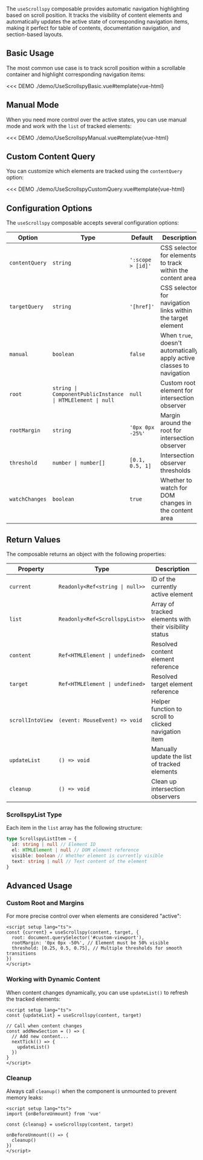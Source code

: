 <ComposableHeader path="useScrollspy/index.ts" title="useScrollspy" />

<div class="lead mb-5">

The `useScrollspy` composable provides automatic navigation highlighting based on scroll position. It tracks the visibility of content elements and automatically updates the active state of corresponding navigation items, making it perfect for table of contents, documentation navigation, and section-based layouts.

</div>

## Basic Usage

The most common use case is to track scroll position within a scrollable container and highlight corresponding navigation items:

<<< DEMO ./demo/UseScrollspyBasic.vue#template{vue-html}

## Manual Mode

When you need more control over the active states, you can use manual mode and work with the `list` of tracked elements:

<<< DEMO ./demo/UseScrollspyManual.vue#template{vue-html}

## Custom Content Query

You can customize which elements are tracked using the `contentQuery` option:

<<< DEMO ./demo/UseScrollspyCustomQuery.vue#template{vue-html}

## Configuration Options

The `useScrollspy` composable accepts several configuration options:

| Option         | Type                                                       | Default           | Description                                                           |
| -------------- | ---------------------------------------------------------- | ----------------- | --------------------------------------------------------------------- |
| `contentQuery` | `string`                                                   | `':scope > [id]'` | CSS selector for elements to track within the content area            |
| `targetQuery`  | `string`                                                   | `'[href]'`        | CSS selector for navigation links within the target element           |
| `manual`       | `boolean`                                                  | `false`           | When `true`, doesn't automatically apply active classes to navigation |
| `root`         | `string \| ComponentPublicInstance \| HTMLElement \| null` | `null`            | Custom root element for intersection observer                         |
| `rootMargin`   | `string`                                                   | `'0px 0px -25%'`  | Margin around the root for intersection observer                      |
| `threshold`    | `number \| number[]`                                       | `[0.1, 0.5, 1]`   | Intersection observer thresholds                                      |
| `watchChanges` | `boolean`                                                  | `true`            | Whether to watch for DOM changes in the content area                  |

## Return Values

The composable returns an object with the following properties:

| Property         | Type                            | Description                                            |
| ---------------- | ------------------------------- | ------------------------------------------------------ |
| `current`        | `Readonly<Ref<string \| null>>` | ID of the currently active element                     |
| `list`           | `Readonly<Ref<ScrollspyList>>`  | Array of tracked elements with their visibility status |
| `content`        | `Ref<HTMLElement \| undefined>` | Resolved content element reference                     |
| `target`         | `Ref<HTMLElement \| undefined>` | Resolved target element reference                      |
| `scrollIntoView` | `(event: MouseEvent) => void`   | Helper function to scroll to clicked navigation item   |
| `updateList`     | `() => void`                    | Manually update the list of tracked elements           |
| `cleanup`        | `() => void`                    | Clean up intersection observers                        |

### ScrollspyList Type

Each item in the `list` array has the following structure:

```typescript
type ScrollspyListItem = {
  id: string | null // Element ID
  el: HTMLElement | null // DOM element reference
  visible: boolean // Whether element is currently visible
  text: string | null // Text content of the element
}
```

## Advanced Usage

### Custom Root and Margins

For more precise control over when elements are considered "active":

```vue
<script setup lang="ts">
const {current} = useScrollspy(content, target, {
  root: document.querySelector('#custom-viewport'),
  rootMargin: '0px 0px -50%', // Element must be 50% visible
  threshold: [0.25, 0.5, 0.75], // Multiple thresholds for smooth transitions
})
</script>
```

### Working with Dynamic Content

When content changes dynamically, you can use `updateList()` to refresh the tracked elements:

```vue
<script setup lang="ts">
const {updateList} = useScrollspy(content, target)

// Call when content changes
const addNewSection = () => {
  // Add new content...
  nextTick(() => {
    updateList()
  })
}
</script>
```

### Cleanup

Always call `cleanup()` when the component is unmounted to prevent memory leaks:

```vue
<script setup lang="ts">
import {onBeforeUnmount} from 'vue'

const {cleanup} = useScrollspy(content, target)

onBeforeUnmount(() => {
  cleanup()
})
</script>
```



